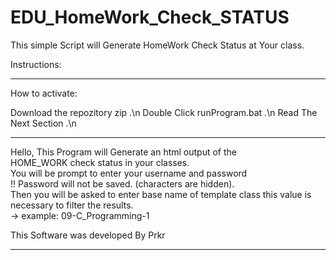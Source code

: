 # EDU_HomeWork_Check_STATUS
This simple Script will Generate HomeWork Check Status at Your class. 


Instructions:

**************************************************************

How to activate:

Download the repozitory zip .\n
Double Click runProgram.bat .\n
Read The Next Section .\n

***************************************************************
 Hello, This Program will Generate an html output of the     
 HOME_WORK check status in your classes.                     
 You will be prompt to enter your username and password      
 !! Password will not be saved. (characters are hidden).                               
 Then you will be asked to enter base name of template class 
 this value is necessary to filter the results.              
 -> example: 09-C_Programming-1                              
                                                             
                                                             
 This Software was developed By Prkr                         
                                                             
***************************************************************
